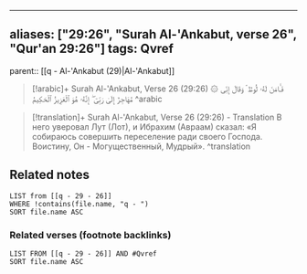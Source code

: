 
---
aliases: ["29:26", "Surah Al-'Ankabut, verse 26", "Qur'an 29:26"]
tags: Qvref
---

parent:: [[q - Al-'Ankabut (29)|Al-'Ankabut]]

> [!arabic]+ Surah Al-'Ankabut, Verse 26 (29:26)
> <span class="quran-arabic">۞ فَـَٔامَنَ لَهُۥ لُوطٌ ۘ وَقَالَ إِنِّى مُهَاجِرٌ إِلَىٰ رَبِّىٓ ۖ إِنَّهُۥ هُوَ ٱلْعَزِيزُ ٱلْحَكِيمُ</span>
^arabic

> [!translation]+ Surah Al-'Ankabut, Verse 26 (29:26) - Translation
> В него уверовал Лут (Лот), и Ибрахим (Авраам) сказал: «Я собираюсь совершить переселение ради своего Господа. Воистину, Он - Могущественный, Мудрый».
^translation



## Related notes
```dataview
LIST from [[q - 29 - 26]]
WHERE !contains(file.name, "q - ")
SORT file.name ASC
```

### Related verses (footnote backlinks)
```dataview
LIST FROM [[q - 29 - 26]] AND #Qvref
SORT file.name ASC
```

